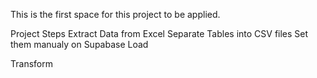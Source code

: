 This is the first space for this project to be applied.

Project Steps
  Extract
    Data from Excel
    Separate Tables into CSV files
    Set them manualy on Supabase
  Load

  Transform